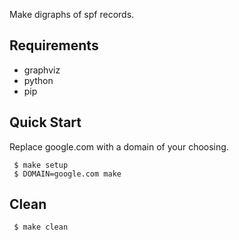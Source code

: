 Make digraphs of spf records.

Requirements
------------

 - graphviz
 - python
 - pip


Quick Start
-----------

Replace google.com with a domain of your choosing.

```
 $ make setup
 $ DOMAIN=google.com make
```

Clean
-----

```
 $ make clean
```
